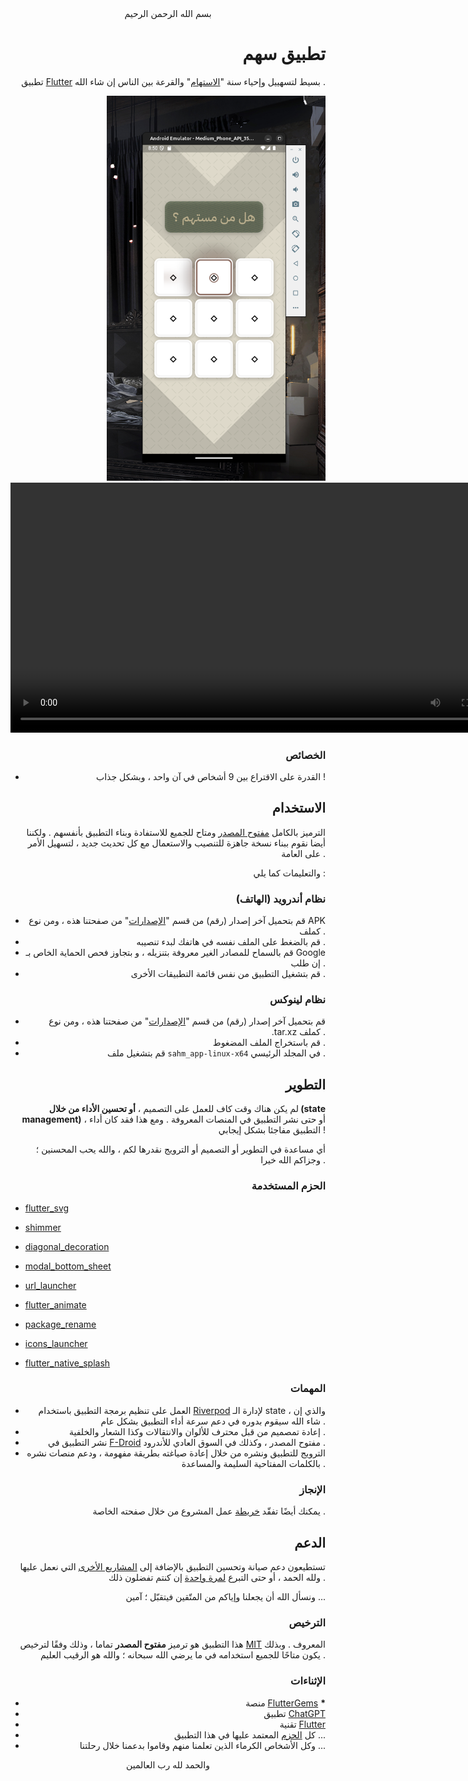 <div align="center">
    بسم الله الرحمن الرحيم
</div>

<div align="right">

# تطبيق سهم

تطبيق [Flutter](https://flutter.dev) بسيط لتسهييل وإحياء سنة "[الاستهام](https://islamic-content.com/dictionary/word/11455/ar)" والقرعة بين الناس إن شاء الله .

<img src="./.github/images/screenshot-android.png" alt="Android Screenshot" width="350"/>
<video src="https://github.com/user-attachments/assets/67692a2d-23a5-4eea-8498-f997e334b15e" alt="Linux Recording" width="800"></video>

### الخصائص

- القدرة على الاقتراع بين 9 أشخاص في آن واحد ، وبشكل جذاب !


## الاستخدام

الترميز بالكامل [مفتوح المصدر](#الترخيص) ومتاح للجميع للاستفادة وبناء التطبيق بأنفسهم . ولكننا أيضا نقوم ببناء نسخة جاهزة للتنصيب والاستعمال مع كل تحديث جديد ، لتسهيل الأمر على العامة .

والتعليمات كما يلي :

### نظام أندرويد (الهاتف)

- قم بتحميل آخر إصدار (رقم) من قسم "[الإصدارات](https://github.com/VPremiss/sahm_app/releases)" من صفحتنا هذه ، ومن نوع APK كملف .
- قم بالضغط على الملف نفسه في هاتفك لبدء تنصيبه .
- قم بالسماح للمصادر الغير معروفة بتنزيله ، و بتجاوز فحص الحماية الخاص بـ Google إن طلب .
- قم بتشغيل التطبيق من نفس قائمة التطبيقات الأخرى .

### نظام لينوكس

- قم بتحميل آخر إصدار (رقم) من قسم "[الإصدارات](https://github.com/VPremiss/sahm_app/releases)" من صفحتنا هذه ، ومن نوع .tar.xz كملف .
- قم باستخراج الملف المضغوط .
- قم بتشغيل ملف `sahm_app-linux-x64` في المجلد الرئيسي .


## التطوير

لم يكن هناك وقت كاف للعمل على التصميم ، **أو تحسين الأداء من خلال (state management)** ، أو حتى نشر التطبيق في المنصات المعروفة . ومع هذا فقد كان أداء التطبيق مفاجئا بشكل إيجابي !

أي مساعدة في التطوير أو التصميم أو الترويج نقدرها لكم ، والله يحب المحسنين ؛ وجزاكم الله خيرا .

### الحزم المستخدمة

</div>

<div align="left">

- [flutter_svg](https://pub.dev/packages/flutter_svg)
- [shimmer](https://pub.dev/packages/shimmer)
- [diagonal_decoration](https://pub.dev/packages/diagonal_decoration)
- [modal_bottom_sheet](https://pub.dev/packages/modal_bottom_sheet)
- [url_launcher](https://pub.dev/packages/url_launcher)
- [flutter_animate](https://pub.dev/packages/flutter_animate)

- [package_rename](https://pub.dev/packages/package_rename)
- [icons_launcher](https://pub.dev/packages/icons_launcher)
- [flutter_native_splash](https://pub.dev/packages/flutter_native_splash)

</div>

<div align="right">

### المهمات

- العمل على تنظيم برمجة التطبيق باستخدام [Riverpod](https://riverpod.dev) لإدارة الـ state ، والذي إن شاء الله سيقوم بدوره في دعم سرعة أداء التطبيق بشكل عام .
- إعادة تمصميم من قبل محترف للألوان والانتقالات وكذا الشعار والخلفية .  
- نشر التطبيق في [F-Droid](https://f-droid.org) مفتوح المصدر ، وكذلك في السوق العادي للأندرود .  
- الترويج للتطبيق ونشره من خلال إعادة صياغته بطريقة مفهومة ، ودعم منصات نشره بالكلمات المفتاحية السليمة والمساعدة .

### الإنجاز

يمكنك أيضًا تفقّد [خريطة](](https://github.com/users/VPremiss/projects/11/)) عمل المشروع من خلال صفحته الخاصة .


## الدعم

تستطيعون دعم صيانة وتحسين التطبيق بالإضافة إلى [المشاريع الأخرى](https://github.com/sponsors/VPremiss) التي نعمل عليها ولله الحمد ، أو حتى التبرع [لمرة واحدة](https://github.com/sponsors/VPremiss?frequency=one-time&sponsor=VPremiss) إن كنتم تفضلون ذلك .

ونسأل الله أن يجعلنا وإياكم من المتّقين فيتقبّل ؛ آمين ...

### الترخيص

هذا التطبيق هو ترميز **مفتوح المصدر** تماما ، وذلك وفقًا لترخيص [MIT](LICENSE.md) المعروف . وبذلك يكون متاحًا للجميع استخدامه في ما يرضي الله سبحانه ؛ والله هو الرقيب العليم .

### الإثناءات

- منصة [FlutterGems](https://fluttergems.dev/) <strong>*</strong>
- تطبيق [ChatGPT](https://chat.openai.com)
- تقنية [Flutter](https://flutter.dev)
- كل [الحزم](./pubspec.yaml) المعتمد عليها في هذا التطبيق ...
- وكل الأشخاص الكرماء الذين تعلمنا منهم وقاموا بدعمنا خلال رحلتنا ...

</div>

<div align="center">
    والحمد لله رب العالمين
</div>
